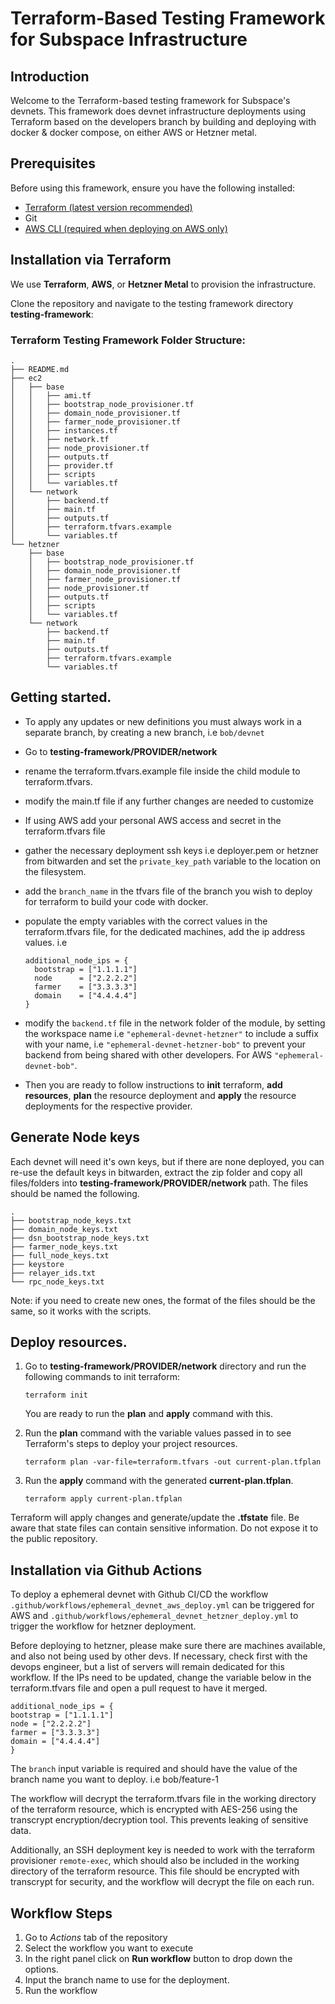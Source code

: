 # Terraform-Based Testing Framework for Subspace Infrastructure

## Introduction

Welcome to the Terraform-based testing framework for Subspace's devnets. This framework does devnet infrastructure deployments using Terraform based on the developers branch by building and deploying with docker & docker compose, on either AWS or Hetzner metal.

## Prerequisites

Before using this framework, ensure you have the following installed:

- [Terraform (latest version recommended)](https://learn.hashicorp.com/tutorials/terraform/install-cli)
- Git
- [AWS CLI (required when deploying on AWS only)](https://docs.aws.amazon.com/cli/latest/userguide/getting-started-install.html#getting-started-install-instructions)

## Installation via Terraform

We use **Terraform**, **AWS**, or **Hetzner Metal** to provision the infrastructure.

Clone the repository and navigate to the testing framework directory **testing-framework**:

### Terraform Testing Framework Folder Structure:

```
.
├── README.md
├── ec2
│   ├── base
│   │   ├── ami.tf
│   │   ├── bootstrap_node_provisioner.tf
│   │   ├── domain_node_provisioner.tf
│   │   ├── farmer_node_provisioner.tf
│   │   ├── instances.tf
│   │   ├── network.tf
│   │   ├── node_provisioner.tf
│   │   ├── outputs.tf
│   │   ├── provider.tf
│   │   ├── scripts
│   │   └── variables.tf
│   └── network
│       ├── backend.tf
│       ├── main.tf
│       ├── outputs.tf
│       ├── terraform.tfvars.example
│       └── variables.tf
└── hetzner
    ├── base
    │   ├── bootstrap_node_provisioner.tf
    │   ├── domain_node_provisioner.tf
    │   ├── farmer_node_provisioner.tf
    │   ├── node_provisioner.tf
    │   ├── outputs.tf
    │   ├── scripts
    │   └── variables.tf
    └── network
        ├── backend.tf
        ├── main.tf
        ├── outputs.tf
        ├── terraform.tfvars.example
        └── variables.tf
```

## Getting started.

- To apply any updates or new definitions you must always work in a separate branch, by creating a new branch, i.e `bob/devnet`
- Go to **testing-framework/PROVIDER/network**
- rename the terraform.tfvars.example file inside the child module to terraform.tfvars.
- modify the main.tf file if any further changes are needed to customize
- If using AWS add your personal AWS access and secret in the terraform.tfvars file
- gather the necessary deployment ssh keys i.e deployer.pem or hetzner from bitwarden and set the `private_key_path` variable to the location on the filesystem.
- add the `branch_name` in the tfvars file of the branch you wish to deploy for terraform to build your code with docker.
- populate the empty variables with the correct values in the terraform.tfvars file, for the dedicated machines, add the ip address values. i.e

  ```
  additional_node_ips = {
    bootstrap = ["1.1.1.1"]
    node      = ["2.2.2.2"]
    farmer    = ["3.3.3.3"]
    domain    = ["4.4.4.4"]
  }
  ```

- modify the `backend.tf` file in the network folder of the module, by setting the workspace name i.e `"ephemeral-devnet-hetzner"` to include a suffix with your name, i.e `"ephemeral-devnet-hetzner-bob"` to prevent your backend from being shared with other developers. For AWS `"ephemeral-devnet-bob"`.

- Then you are ready to follow instructions to **init** terraform, **add resources**, **plan** the resource deployment and **apply** the resource deployments for the respective provider.

## Generate Node keys

Each devnet will need it's own keys, but if there are none deployed, you can re-use the default keys in bitwarden, extract the zip folder and copy all files/folders into **testing-framework/PROVIDER/network** path. The files should be named the following.

```
.
├── bootstrap_node_keys.txt
├── domain_node_keys.txt
├── dsn_bootstrap_node_keys.txt
├── farmer_node_keys.txt
├── full_node_keys.txt
├── keystore
├── relayer_ids.txt
└── rpc_node_keys.txt
```

Note: if you need to create new ones, the format of the files should be the same, so it works with the scripts.

## Deploy resources.

1. Go to **testing-framework/PROVIDER/network** directory and run the following commands to init terraform:

   ```
   terraform init
   ```

   You are ready to run the **plan** and **apply** command with this.

2. Run the **plan** command with the variable values passed in to see Terraform's steps to deploy your project resources.

   ```SH
   terraform plan -var-file=terraform.tfvars -out current-plan.tfplan
   ```

3. Run the **apply** command with the generated **current-plan.tfplan**.

   ```SH
   terraform apply current-plan.tfplan
   ```

Terraform will apply changes and generate/update the **.tfstate** file.
Be aware that state files can contain sensitive information. Do not expose it to the public repository.

## Installation via Github Actions

To deploy a ephemeral devnet with Github CI/CD the workflow `.github/workflows/ephemeral_devnet_aws_deploy.yml` can be triggered for AWS and `.github/workflows/ephemeral_devnet_hetzner_deploy.yml` to trigger the workflow for hetzner deployment.

Before deploying to hetzner, please make sure there are machines available, and also not being used by other devs. If necessary, check first with the devops engineer, but a list of servers will remain dedicated for this workflow. If the IPs need to be updated, change the variable below in the terraform.tfvars file and open a pull request to have it merged.

```
additional_node_ips = {
bootstrap = ["1.1.1.1"]
node = ["2.2.2.2"]
farmer = ["3.3.3.3"]
domain = ["4.4.4.4"]
}

```

The `branch` input variable is required and should have the value of the branch name you want to deploy. i.e bob/feature-1

The workflow will decrypt the terraform.tfvars file in the working directory of the terraform resource, which is encrypted with AES-256 using the transcrypt encryption/decryption tool. This prevents leaking of sensitive data.

Additionally, an SSH deployment key is needed to work with the terraform provisioner `remote-exec`, which should also be included in the working directory of the terraform resource. This file should be encrypted with transcrypt for security,
and the workflow will decrypt the file on each run.

## Workflow Steps

1. Go to _Actions_ tab of the repository
2. Select the workflow you want to execute
3. In the right panel click on **Run workflow** button to drop down the options.
4. Input the branch name to use for the deployment.
5. Run the workflow
